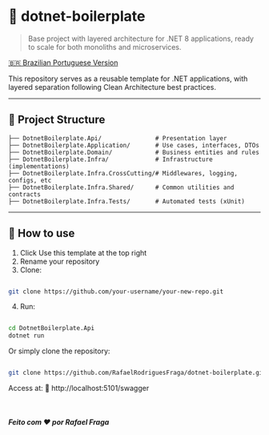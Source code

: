 # 🧱 dotnet-boilerplate

> Base project with layered architecture for .NET 8 applications, ready to scale for both monoliths and microservices.

[🇧🇷 Brazilian Portuguese Version](./README.ptBr.md) 

This repository serves as a reusable template for .NET applications, with layered separation following Clean Architecture best practices.

---

## 📁 Project Structure

```plaintext
├── DotnetBoilerplate.Api/               # Presentation layer
├── DotnetBoilerplate.Application/       # Use cases, interfaces, DTOs
├── DotnetBoilerplate.Domain/            # Business entities and rules
├── DotnetBoilerplate.Infra/             # Infrastructure (implementations)
├── DotnetBoilerplate.Infra.CrossCutting/# Middlewares, logging, configs, etc
├── DotnetBoilerplate.Infra.Shared/      # Common utilities and contracts  
├── DotnetBoilerplate.Infra.Tests/       # Automated tests (xUnit)
```

--- 


## 🔧 How to use

1. Click Use this template at the top right
2. Rename your repository
3. Clone:

```bash

git clone https://github.com/your-username/your-new-repo.git
```

4. Run:

```bash

cd DotnetBoilerplate.Api
dotnet run
```

Or simply clone the repository:

```bash

git clone https://github.com/RafaelRodriguesFraga/dotnet-boilerplate.git
```

Access at:
📍 http://localhost:5101/swagger

<br>

##### Feito com ❤️ por Rafael Fraga